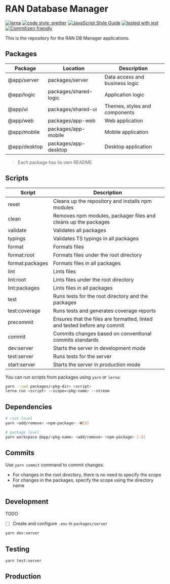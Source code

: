 # RAN Database Manager

[![lerna](https://img.shields.io/badge/maintained%20with-lerna-cc00ff.svg)](https://lerna.js.org/)
[![code style: prettier](https://img.shields.io/badge/code_style-prettier-ff69b4.svg?style=flat-square)](https://github.com/prettier/prettier)
[![JavaScript Style Guide](https://img.shields.io/badge/code_style-standard-brightgreen.svg)](https://standardjs.com)
[![tested with jest](https://img.shields.io/badge/tested_with-jest-99424f.svg)](https://github.com/facebook/jest)
[![Commitizen friendly](https://img.shields.io/badge/commitizen-friendly-brightgreen.svg)](http://commitizen.github.io/cz-cli/)

This is the repository for the RAN DB Manager applications.

## Packages

| Package      | Location              | Description                    |
| ------------ | --------------------- | ------------------------------ |
| @app/server  | packages/server       | Data access and business logic |
| @app/logic   | packages/shared-logic | Application logic              |
| @app/ui      | packages/shared-ui    | Themes, styles and components  |
| @app/web     | packages/app-web      | Web application                |
| @app/mobile  | packages/app-mobile   | Mobile application             |
| @app/desktop | packages/app-desktop  | Desktop application            |

> Each package has its own README

## Scripts

| Script          | Description                                                               |
| --------------- | ------------------------------------------------------------------------- |
| reset           | Cleans up the repository and installs npm modules                         |
| clean           | Removes npm modules, packager files and cleans up the packages            |
| validate        | Validates all packages                                                    |
| typings         | Validates TS typings in all packages                                      |
| format          | Formats files                                                             |
| format:root     | Formats files under the root directory                                    |
| format:packages | Formats files in all packages                                             |
| lint            | Lints files                                                               |
| lint:root       | Lints files under the root directory                                      |
| lint:packages   | Lints files in all packages                                               |
| test            | Runs tests for the root directory and the packages                        |
| test:coverage   | Runs tests and generates coverage reports                                 |
| precommit       | Ensures that the files are formatted, linted and tested before any commit |
| commit          | Commits changes based on conventional commits standards                   |
| dev:server      | Starts the server in development mode                                     |
| test:server     | Runs tests for the server                                                 |
| start:server    | Starts the server in production mode                                      |

You can run scripts from packages using `yarn` or `lerna`:

```sh
yarn --cwd packages/<pkg-dir> <script>
lerna run <script> --scope=<pkg-name> --stream
```

## Dependencies

```sh
# root level
yarn <add/remove> <npm-package> -W[D]

# package level
yarn workspace @app/<pkg-name> <add/remove> <npm-package> [-D]
```

## Commits

Use `yarn commit` command to commit changes.

- For changes in the root directory, there is no need to specify the scope
- For changes in the packages, specify the scope using the directory name

## Development

TODO

- [ ] Create and configure `.env` in `packages/server`

```sh
yarn dev:server
```

## Testing

```sh
yarn test:server
```

## Production
